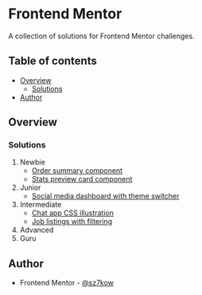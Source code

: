 # Frontend Mentor

A collection of solutions for Frontend Mentor challenges.

## Table of contents

- [Overview](#overview)
  - [Solutions](#solutions)
- [Author](#author)

## Overview

### Solutions

1. Newbie
   - [Order summary component](https://github.com/sz7kow/order-summary-component)
   - [Stats preview card component](https://github.com/sz7kow/stats-preview-card-component)
2. Junior
   - [Social media dashboard with theme switcher](https://github.com/sz7kow/social-media-dashboard-with-theme-switcher)
3. Intermediate
   - [Chat app CSS illustration](https://github.com/sz7kow/chat-app-css-illustration)
   - [Job listings with filtering](https://github.com/sz7kow/job-listings-with-filtering)
4. Advanced
5. Guru

## Author
- Frontend Mentor - [@sz7kow](https://www.frontendmentor.io/profile/sz7kow)
